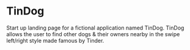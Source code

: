 # TinDog
Start up landing page for a fictional application named TinDog. TinDog allows the user to find other dogs &amp; their owners nearby in the swipe left/right style made famous by Tinder.
